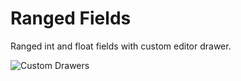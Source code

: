 # Ranged Fields

Ranged int and float fields with custom editor drawer.

![Custom Drawers](./Docs/ReadmeImages/CustomDrawer.png)
